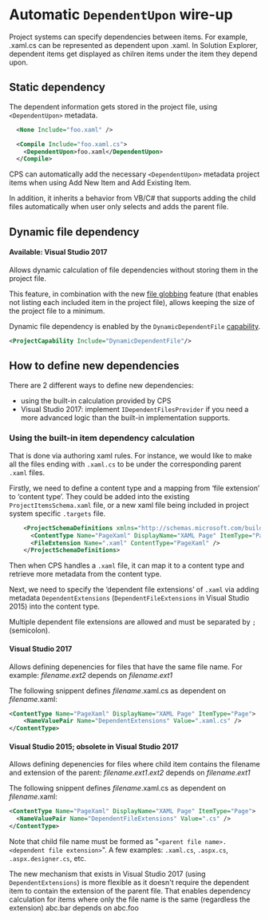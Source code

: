 ﻿Automatic `DependentUpon` wire-up
===============================

Project systems can specify dependencies between items. For example, .xaml.cs can be represented as dependent upon .xaml.
In Solution Explorer, dependent items get displayed as chilren items under the item they depend upon. 

## Static dependency

The dependent information gets stored in the project file, using `<DependentUpon>` metadata.

```xml
  <None Include="foo.xaml" />

  <Compile Include="foo.xaml.cs">
    <DependentUpon>foo.xaml</DependentUpon>
  </Compile>

```

CPS can automatically add the necessary `<DependentUpon>` metadata 
project items when using Add New Item and Add Existing Item.

In addition, it inherits a behavior from VB/C# that supports
adding the child files automatically when user only selects and adds the
parent file.

## Dynamic file dependency
#### Available: Visual Studio 2017

Allows dynamic calculation of file dependencies without storing them in the project file.

This feature, in combination with the new [file globbing](../overview/globbing_behavior.md) feature
(that enables not listing each included item in the project file),
allows keeping the size of the project file to a minimum.

Dynamic file dependency is enabled by the `DynamicDependentFile` [capability](../overview/about_project_capabilities.md).
```xml
<ProjectCapability Include="DynamicDependentFile"/>
```

## How to define new dependencies

There are 2 different ways to define new dependencies:
- using the built-in calculation provided by CPS
- Visual Studio 2017: implement `IDependentFilesProvider` if you need a more advanced logic than the built-in implementation supports.

### Using the built-in item dependency calculation

That is done via authoring xaml rules. For instance, we would like to make all the files ending with `.xaml.cs`
to be under the corresponding parent `.xaml` files.

Firstly, we need to define a content type and a mapping from ‘file
extension’ to ‘content type’. They could be added into the existing
`ProjectItemsSchema.xaml` file, or a new xaml file being included in project
system specific `.targets` file.

```xml
    <ProjectSchemaDefinitions xmlns="http://schemas.microsoft.com/build/2009/properties">
      <ContentType Name="PageXaml" DisplayName="XAML Page" ItemType="Page" />
      <FileExtension Name=".xaml" ContentType="PageXaml" />
    </ProjectSchemaDefinitions>
```

Then when CPS handles a `.xaml` file, it can map it to a content type
and retrieve more metadata from the content type.

Next, we need to specify the ‘dependent file extensions’ of `.xaml` via adding metadata
`DependentExtensions` (`DependentFileExtensions` in Visual Studio 2015) into the content type.

Multiple dependent file extensions are allowed and must be separated by `;` (semicolon).

#### Visual Studio 2017

Allows defining depenencies for files that have the same file name. For example:
*filename*.*ext2* depends on *filename*.*ext1*

The following snippent defines *filename*.xaml.cs as dependent on *filename*.xaml:

```xml
<ContentType Name="PageXaml" DisplayName="XAML Page" ItemType="Page">
    <NameValuePair Name="DependentExtensions" Value=".xaml.cs" />
</ContentType>
```

#### Visual Studio 2015; obsolete in Visual Studio 2017
Allows defining depenencies for files where child item contains the filename and extension of the parent:
*filename*.*ext1*.*ext2* depends on *filename*.*ext1*

The following snippent defines *filename*.xaml.cs as dependent on *filename*.xaml:

```xml
<ContentType Name="PageXaml" DisplayName="XAML Page" ItemType="Page">
  <NameValuePair Name="DependentFileExtensions" Value=".cs" />
</ContentType>
```

Note that child file name must be formed as "`<parent file name>.<dependent file
extension>`". A few examples: `.xaml.cs`, `.aspx.cs`, 
`.aspx.designer.cs`, etc.

The new mechanism that exists in Visual Studio 2017 (using `DependentExtensions`) is more flexible
as it doesn't require the dependent item to contain the extension of the parent file. That enables dependency
calculation for items where only the file name is the same (regardless the extension)
abc.bar depends on abc.foo
